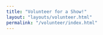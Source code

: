 ```yaml
---
title: "Volunteer for a Show!"
layout: "layouts/volunteer.html"
permalink: "/volunteer/index.html"
---
```

